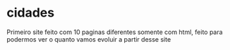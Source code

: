 # cidades
Primeiro site feito com 10 paginas diferentes somente com html, feito para podermos ver o quanto vamos evoluir a partir desse site
